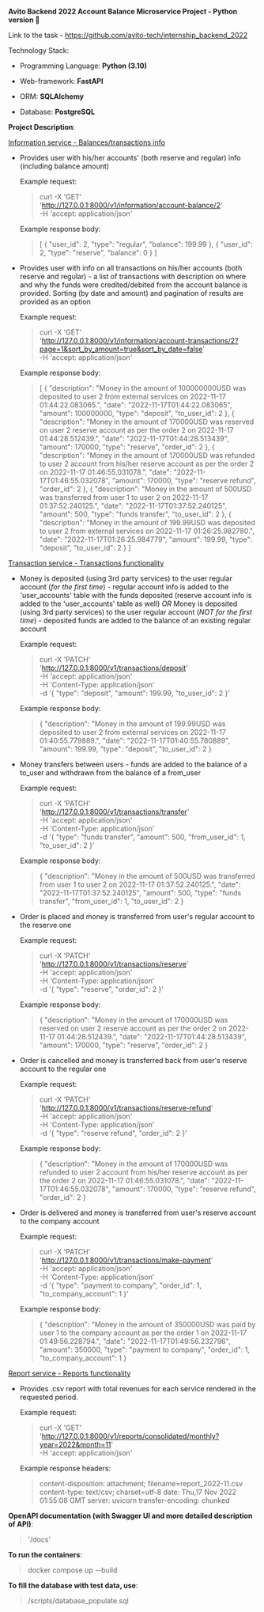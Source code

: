 **Avito Backend 2022 Account Balance Microservice Project - Python version :metal:**

Link to the task - https://github.com/avito-tech/internship_backend_2022

Technology Stack:
- Programming Language: **Python (3.10)**

- Web-framework: **FastAPI**

- ORM: **SQLAlchemy**

- Database: **PostgreSQL**



**Project Description**:

<ins>Information service - Balances/transactions info</ins>
- Provides user with his/her accounts' (both reserve and regular) info (including balance amount)

    Example request:
    >curl -X 'GET' \
      'http://127.0.0.1:8000/v1/information/account-balance/2' \
      -H 'accept: application/json'
    
    Example response body:
    >[
        {
            "user_id": 2,
            "type": "regular",
            "balance": 199.99
         },
        {
            "user_id": 2,
            "type": "reserve",
            "balance": 0
        }
      ]

- Provides user with info on all transactions on his/her accounts (both reserve and regular) - a list of transactions with description on where and why the funds were credited/debited from the account balance is provided. Sorting (by date and amount) and pagination of results are provided as an option

    Example request:
    >curl -X 'GET' \
        'http://127.0.0.1:8000/v1/information/account-transactions/2?page=1&sort_by_amount=true&sort_by_date=false' \
        -H 'accept: application/json'
    
    Example response body:
    >[
        {
            "description": "Money in the amount of 100000000USD was deposited to user 2 from external services on 2022-11-17 01:44:22.083065.",
            "date": "2022-11-17T01:44:22.083065",
            "amount": 100000000,
            "type": "deposit",
            "to_user_id": 2
        },
        {
            "description": "Money in the amount of 170000USD was reserved on user 2 reserve account as per the order 2 on 2022-11-17 01:44:28.512439.",
            "date": "2022-11-17T01:44:28.513439",
            "amount": 170000,
            "type": "reserve",
            "order_id": 2
        },
        {
            "description": "Money in the amount of 170000USD was refunded to user 2 account from his/her reserve account as per the order 2 on 2022-11-17 01:46:55.031078.",
            "date": "2022-11-17T01:46:55.032078",
            "amount": 170000,
            "type": "reserve refund",
            "order_id": 2
        },
        {
            "description": "Money in the amount of 500USD was transferred from user 1 to user 2 on 2022-11-17 01:37:52.240125.",
            "date": "2022-11-17T01:37:52.240125",
            "amount": 500,
            "type": "funds transfer",
            "to_user_id": 2
        },
        {
            "description": "Money in the amount of 199.99USD was deposited to user 2 from external services on 2022-11-17 01:26:25.982780.",
            "date": "2022-11-17T01:26:25.984779",
            "amount": 199.99,
            "type": "deposit",
            "to_user_id": 2
        }
    ]

<ins>Transaction service - Transactions functionality</ins>
- Money is deposited (using 3rd party services) to the user regular account (*for the first time*) - regular account info is added to the 'user_accounts' table with the funds deposited (reserve account info is added to the 'user_accounts' table as well)
*OR*
Money is deposited (using 3rd party services) to the user regular account (*NOT for the first time*) - deposited funds are added to the balance of an existing regular account

    Example request:
    >curl -X 'PATCH' \
      'http://127.0.0.1:8000/v1/transactions/deposit' \
      -H 'accept: application/json' \
      -H 'Content-Type: application/json' \
      -d '{
      "type": "deposit",
      "amount": 199.99,
      "to_user_id": 2
       }'
    
    Example response body:
    >{
        "description": "Money in the amount of 199.99USD was deposited to user 2 from external services on 2022-11-17 01:40:55.779889.",
        "date": "2022-11-17T01:40:55.780889",
        "amount": 199.99,
        "type": "deposit",
        "to_user_id": 2
     }

- Money transfers between users - funds are added to the balance of a to_user and withdrawn from the balance of a from_user

    Example request:
    >curl -X 'PATCH' \
        'http://127.0.0.1:8000/v1/transactions/transfer' \
        -H 'accept: application/json' \
        -H 'Content-Type: application/json' \
        -d '{
        "type": "funds transfer",
        "amount": 500,
        "from_user_id": 1,
        "to_user_id": 2
         }'
    
    Example response body:
    >{
        "description": "Money in the amount of 500USD was transferred from user 1 to user 2 on 2022-11-17 01:37:52.240125.",
        "date": "2022-11-17T01:37:52.240125",
        "amount": 500,
        "type": "funds transfer",
        "from_user_id": 1,
        "to_user_id": 2
     }

- Order is placed and money is transferred from user's regular account to the reserve one 

    Example request:
    >curl -X 'PATCH' \
        'http://127.0.0.1:8000/v1/transactions/reserve' \
        -H 'accept: application/json' \
        -H 'Content-Type: application/json' \
        -d '{
        "type": "reserve",
        "order_id": 2
        }'
    
    Example response body:
    >{
        "description": "Money in the amount of 170000USD was reserved on user 2 reserve account as per the order 2 on 2022-11-17 01:44:28.512439.",
        "date": "2022-11-17T01:44:28.513439",
        "amount": 170000,
        "type": "reserve",
        "order_id": 2
     }

- Order is cancelled and money is transferred back from user's reserve account to the regular one

    Example request:
    >curl -X 'PATCH' \
        'http://127.0.0.1:8000/v1/transactions/reserve-refund' \
        -H 'accept: application/json' \
        -H 'Content-Type: application/json' \
        -d '{
        "type": "reserve refund",
        "order_id": 2
        }'
    
    Example response body:
    >{
        "description": "Money in the amount of 170000USD was refunded to user 2 account from his/her reserve account as per the order 2 on 2022-11-17 01:46:55.031078.",
        "date": "2022-11-17T01:46:55.032078",
        "amount": 170000,
        "type": "reserve refund",
        "order_id": 2
     }

- Order is delivered and money is transferred from user's reserve account to the company account

    Example request:
    >curl -X 'PATCH' \
        'http://127.0.0.1:8000/v1/transactions/make-payment' \
        -H 'accept: application/json' \
        -H 'Content-Type: application/json' \
        -d '{
        "type": "payment to company",
        "order_id": 1,
        "to_company_account": 1
        }'
    
    Example response body:
    >{
        "description": "Money in the amount of 350000USD was paid by user 1 to the company account as per the order 1 on 2022-11-17 01:49:56.228794.",
        "date": "2022-11-17T01:49:56.232796",
        "amount": 350000,
        "type": "payment to company",
        "order_id": 1,
        "to_company_account": 1
    }
    
<ins>Report service - Reports functionality</ins>
- Provides .csv report with total revenues for each service rendered in the requested period. 

    Example request:
    >curl -X 'GET' \
        'http://127.0.0.1:8000/v1/reports/consolidated/monthly?year=2022&month=11' \
        -H 'accept: application/json'
          
    Example response headers:
    > content-disposition: attachment; filename=report_2022-11.csv 
      content-type: text/csv; charset=utf-8 
      date: Thu,17 Nov 2022 01:55:08 GMT 
      server: uvicorn 
      transfer-encoding: chunked 


**OpenAPI documentation (with Swagger UI and more detailed description of API)**:
>'/docs'

 
**To run the containers**:
> docker compose up --build

**To fill the database with test data, use**:
> /scripts/database_populate.sql

